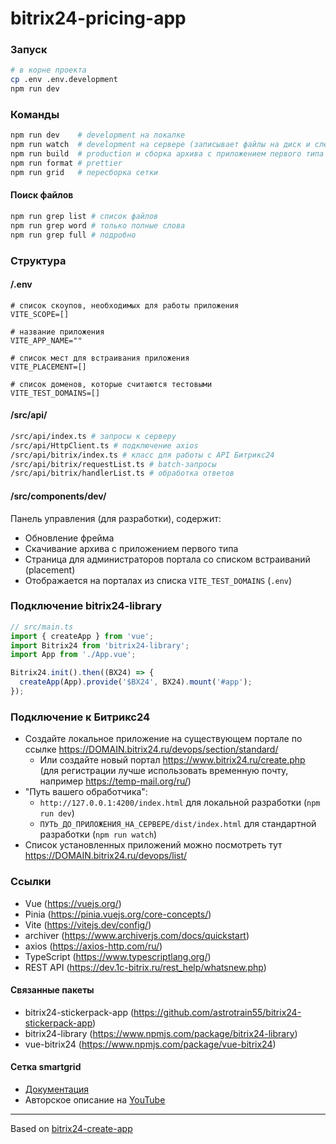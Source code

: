 # bitrix24-pricing-app

### Запуск

```sh
# в корне проекта
cp .env .env.development
npm run dev
```

### Команды

```bash
npm run dev    # development на локалке
npm run watch  # development на сервере (записывает файлы на диск и следит за изменениями)
npm run build  # production и сборка архива с приложением первого типа
npm run format # prettier
npm run grid   # пересборка сетки
```

#### Поиск файлов

```bash
npm run grep list # список файлов
npm run grep word # только полные слова
npm run grep full # подробно
```

### Структура

#### /.env

```dotenv
# список скоупов, необходимых для работы приложения
VITE_SCOPE=[]

# название приложения
VITE_APP_NAME=""

# список мест для встраивания приложения
VITE_PLACEMENT=[]

# список доменов, которые считаются тестовыми
VITE_TEST_DOMAINS=[]
```

#### /src/api/

```bash
/src/api/index.ts # запросы к серверу
/src/api/HttpClient.ts # подключение axios
/src/api/bitrix/index.ts # класс для работы с API Битрикс24
/src/api/bitrix/requestList.ts # batch-запросы
/src/api/bitrix/handlerList.ts # обработка ответов
```

#### /src/components/dev/

Панель управления (для разработки), содержит:

- Обновление фрейма
- Скачивание архива с приложением первого типа
- Страница для администраторов портала со списком встраиваний (placement)
- Отображается на порталах из списка `VITE_TEST_DOMAINS` (`.env`)

### Подключение bitrix24-library

```ts
// src/main.ts
import { createApp } from 'vue';
import Bitrix24 from 'bitrix24-library';
import App from './App.vue';

Bitrix24.init().then((BX24) => {
  createApp(App).provide('$BX24', BX24).mount('#app');
});
```

### Подключение к Битрикс24

- Создайте локальное приложение на существующем портале по ссылке https://DOMAIN.bitrix24.ru/devops/section/standard/
  - Или создайте новый портал https://www.bitrix24.ru/create.php (для регистрации лучше использовать временную почту, например https://temp-mail.org/ru/)
- "Путь вашего обработчика":
  - `http://127.0.0.1:4200/index.html` для локальной разработки (`npm run dev`)
  - `ПУТЬ_ДО_ПРИЛОЖЕНИЯ_НА_СЕРВЕРЕ/dist/index.html` для стандартной разработки (`npm run watch`)
- Список установленных приложений можно посмотреть тут https://DOMAIN.bitrix24.ru/devops/list/

### Ссылки

- Vue (https://vuejs.org/)
- Pinia (https://pinia.vuejs.org/core-concepts/)
- Vite (https://vitejs.dev/config/)
- archiver (https://www.archiverjs.com/docs/quickstart)
- axios (https://axios-http.com/ru/)
- TypeScript (https://www.typescriptlang.org/)
- REST API (https://dev.1c-bitrix.ru/rest_help/whatsnew.php)

#### Связанные пакеты

- bitrix24-stickerpack-app (https://github.com/astrotrain55/bitrix24-stickerpack-app)
- bitrix24-library (https://www.npmjs.com/package/bitrix24-library)
- vue-bitrix24 (https://www.npmjs.com/package/vue-bitrix24)

#### Сетка smartgrid

- [Документация](https://www.npmjs.com/package/smart-grid)
- Авторское описание на [YouTube](https://www.youtube.com/playlist?list=PLyeqauxei6je28tJvioIsE0bYnARh0UVz)

---

Based on [bitrix24-create-app](https://www.npmjs.com/package/bitrix24-create-app)
